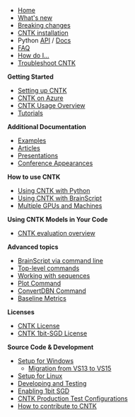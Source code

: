 * [Home](/en-us/cognitive-toolkit/Home.md)
* [What's new](./News)
* [Breaking changes](./Breaking-changes-in-Master-compared-to-beta15)
* [CNTK installation](./Setup-CNTK-on-your-machine)
* Python [API](./CNTK-Library-API) / [Docs](https://www.cntk.ai/pythondocs)
* [FAQ](./CNTK-FAQ)
* [How do I...](./How-do-I)
* [Troubleshoot CNTK](/en-us/cognitive-toolkit/Troubleshoot-CNTK.md)

**Getting Started**
* [Setting up CNTK](./Setup-CNTK-on-your-machine)
* [CNTK on Azure](/en-us/cognitive-toolkit/CNTK-on-Azure.md)
* [CNTK Usage Overview](/en-us/cognitive-toolkit/CNTK-Usage-Overview.md)
* [Tutorials](/en-us/cognitive-toolkit/Tutorials.md)

**Additional Documentation**
* [Examples](/en-us/cognitive-toolkit/Examples.md)
* [Articles](/en-us/cognitive-toolkit/Articles.md)
* [Presentations](/en-us/cognitive-toolkit/Presentations.md)
* [Conference Appearances](/en-us/cognitive-toolkit/Conference-Appearances.md)

**How to use CNTK**
* [Using CNTK with Python](https://www.cntk.ai/pythondocs)
* [Using CNTK with BrainScript](/en-us/cognitive-toolkit/Using-CNTK-with-BrainScript.md)
* [Multiple GPUs and Machines](/en-us/cognitive-toolkit/Multiple-GPUs-and-Machines.md)

**Using CNTK Models in Your Code**
* [CNTK evaluation overview](./CNTK-Evaluation-Overview)

**Advanced topics**
* [BrainScript via command line](./BrainScript-Command-Line-Parsing-Rules)
* [Top-level commands](./Top-level-Commands)
* [Working with sequences](https://github.com/Microsoft/CNTK/blob/master/bindings/python/doc/sequence.rst)
* [Plot Command](/en-us/cognitive-toolkit/Plot-Command.md)
* [ConvertDBN Command](/en-us/cognitive-toolkit/ConvertDBN-Command.md)
* [Baseline Metrics](/en-us/cognitive-toolkit/Baseline-Metrics.md)

**Licenses**
* [CNTK License](../blob/master/LICENSE.md)
* [CNTK 1bit-SGD License](https://github.com/microsoft/cntk/wiki/CNTK-1bit-SGD-License)

**Source Code & Development**
  * [Setup for Windows](./Setup-CNTK-on-Windows)
    * [Migration from VS13 to VS15](./Setup-Migrate-VS13-to-VS15)
  * [Setup for Linux](./Setup-CNTK-on-Linux)
  * [Developing and Testing](/en-us/cognitive-toolkit/Developing-and-Testing.md)
  * [Enabling 1bit SGD](/en-us/cognitive-toolkit/Enabling-1bit-SGD.md)
  * [CNTK Production Test Configurations](./Test-Configurations)
  * [How to contribute to CNTK](./Contributing-to-CNTK)

